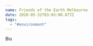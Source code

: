 ```yaml
---
name: Friends of the Earth Melbourne
date: 2020-05-31T03:03:00.877Z
tags:
  - "#environment"
---
```

Bio